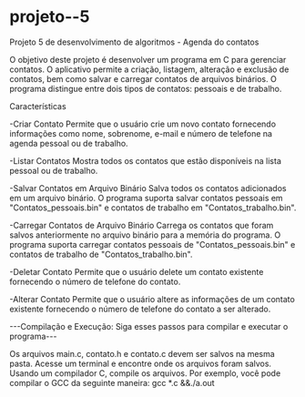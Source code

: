 # projeto--5 
Projeto 5 de desenvolvimento de algoritmos - Agenda do contatos

O objetivo deste projeto é desenvolver um programa em C para gerenciar contatos. O aplicativo permite a criação, listagem, alteração e exclusão de contatos, bem como salvar e carregar contatos de arquivos binários. O programa distingue entre dois tipos de contatos: pessoais e de trabalho.

Características

-Criar Contato
Permite que o usuário crie um novo contato fornecendo informações como nome, sobrenome, e-mail e número de telefone na agenda pessoal ou de trabalho.

-Listar Contatos
Mostra todos os contatos que estão disponíveis na lista pessoal ou de trabalho.

-Salvar Contatos em Arquivo Binário
Salva todos os contatos adicionados em um arquivo binário. O programa suporta salvar contatos pessoais em "Contatos_pessoais.bin" e contatos de trabalho em "Contatos_trabalho.bin".

-Carregar Contatos de Arquivo Binário
Carrega os contatos que foram salvos anteriormente no arquivo binário para a memória do programa. O programa suporta carregar contatos pessoais de "Contatos_pessoais.bin" e contatos de trabalho de "Contatos_trabalho.bin".

-Deletar Contato
Permite que o usuário delete um contato existente fornecendo o número de telefone do contato.

-Alterar Contato
Permite que o usuário altere as informações de um contato existente fornecendo o número de telefone do contato a ser alterado.


---Compilação e Execução: Siga esses passos para compilar e executar o programa---

Os arquivos main.c, contato.h e contato.c devem ser salvos na mesma pasta. Acesse um terminal e encontre onde os arquivos foram salvos.
Usando um compilador C, compile os arquivos. Por exemplo, você pode compilar o GCC da seguinte maneira: gcc *.c &&./a.out


